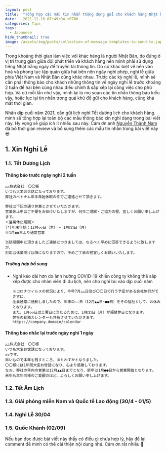 ```yaml
---
layout: post
title:  "Tổng hợp các mẫu tin nhắn thông dụng gửi cho khách hàng Nhật khi cần thiết"
date:   2021-12-16 07:49:04 +0700
categories: Tips
tags:
  - Japanese
hide_thumbnail: true
image: /assets/img/posts/collection-of-message-templates-to-send-to-japanese-clients-when-necessary/thumbnail.png
---
```


Trong khoảng thời gian làm việc với khác hàng là người Nhật Bản, do đứng ở vị trí trung gian giữa đội phát triển và khách hàng nên mình phải sử dụng tiếng Nhật hằng ngày để truyền tải thông tin. Do có khác biệt về nền văn hoá và phong tục tập quán giữa hai bên nên ngày nghỉ phép, nghỉ lễ giữa phía Việt Nam và Nhật Bản cũng khác nhau. Trước các kỳ nghỉ lễ, mình sẽ cần phải thông báo cho khách những thông tin về ngày nghỉ lễ trước khoảng 2 tuần để hai bên cũng nhau điều chỉnh & sắp xếp lại công việc cho phù hợp. Và cứ mỗi lần như vậy, mình lại lọ mọ soạn các tin nhắn thông báo kiểu vậy, hoặc lục lại tin nhắn trong quá khứ để gửi cho khách hàng, cũng khá mất thời gian.

Nhân dịp cuối năm 2021, cần gửi lịch nghỉ Tết dương lịch cho khách hàng, mình sẽ tổng hợp lại toàn bộ các mẫu thông báo xin nghỉ dạng trong bài viết này. Hy vọng sẽ giúp ích ít nhiều sau này. Cảm ơn anh [Nguyễn Thành Nam](https://www.facebook.com/ntnam1) đã bỏ thời gian review và bổ sung thêm các mẫu tin nhắn trong bài viết này 😎

## 1. Xin Nghỉ Lễ

### 1.1. Tết Dương Lịch

#### Thông báo trước ngày nghỉ 2 tuần

```text
△△株式会社　〇〇様
いつも大変お世話になっております。
弊社のベトナム年末年始休暇の件でご連絡させて頂きます。

弊社は下記の通り休業とさせていただきます。
営業休止中はご不便をお掛けいたしますが、何卒ご理解・ご協力の程、宜しくお願い申し上げます。
＜営業休止期間＞
(*)年末年始：12月◇◇日（木）～ 1月□□日（月）
※1月◉◉日より通常営業

当該期間中に頂きましたご連絡につきましては、なるべく早めに回答できるように致しますが、
対応は休業明け以降になりますので、予めご了承の程宜しくお願いいたします。
```

##### *Trường hợp bổ sung*

- Nghỉ kéo dài hơn do ảnh hưởng COVID-19 khiến công ty không thể sắp xếp được cho nhân viên đi du lịch, nên cho nghỉ bù vào dịp cuối năm

  ```text
  ※コロナウィルスの状況により、今年7月△△日及び〇〇日で行う予定がある会社旅行ができずに、
  全員通常に通勤しましたので、年末の☆☆日（12月▲▲日~●●日）をその福祉として、お休みとなります。
  また、1月◇◇日は土曜日に当たるために、1月□□日（月）が振替休日となります。
  弊社の勤務カレンダーも共有させていただきます。
  https://company.domain/calendar
  ```

#### Thông báo nhắc lại trước ngày nghỉ 1 ngày

```text
△△株式会社　〇〇様
いつも大変お世話になっております。
◇◇です。
早いもので本年も残すところ、あとわずかとなりました。
〇〇様には1年間大変お世話になり、心より感謝しております。
なお、弊社の年内の営業は12月▲▲日までとなり、新年は1月●●日から営業開始となります。
来年も本年同様のご愛顧のほど、よろしくお願い申し上げます。
```

### 1.2. Tết Âm Lịch

### 1.3. Giải phóng miền Nam và Quốc tế Lao động (30/4 - 01/5)

### 1.4. Nghỉ Lễ 30/04

### 1.5. Quốc Khánh (02/09)


Nếu bạn đọc được bài viết này thấy có điều gì chưa hợp lý, hãy để lại comment để mình có thể cải thiện nội dung nhé. Cảm ơn rất nhiều 💯
